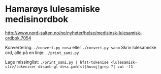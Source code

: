 # Hamarøys lulesamiske medisinordbok

<http://www.nord-salten.no/no/nyheter/helse/medisinsk-lulesamisk-ordbok.7054>

Konvertering: `./convert.py nosa` eller `./convert.py sano`
Skriv lulesamiske ord, alle på en linje: `./print_sami.py`

Lage missinglist: `./print_sami.py | hfst-tokenise <lulesamisk-sti>/tokeniser-disamb-gt-desc.pmhfst|husmj|grep ?| cut -f1`
